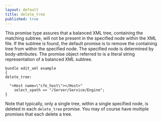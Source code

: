 ```yaml
---
layout: default
title: delete_tree
published: true
---
```


This promise type assures that a balanced XML tree, containing the matching
subtree, will not be present in the specified node within the XML file. If the
subtree is found, the default promise is to remove the containing tree from
within the specified node. The specified node is determined by body-attributes.
The promise object referred to is a literal string representation of a balanced
XML subtree.

```cf3
bundle edit_xml example
{
delete_tree:

  "<Host name=\"cfe_host\"></Host>"
    select_xpath => "/Server/Service/Engine";
}
```

Note that typically, only a single tree, within a single specified node,
is deleted in each `delete_tree` promise. You may of course have
multiple promises that each delete a tree.
